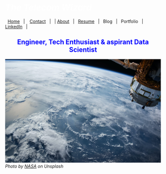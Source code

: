 #  *<span style="color:white">The Telecom Wizard  </span>*


&nbsp;&nbsp;[Home](https://manuelsr26.github.io/)&nbsp;&nbsp; | &nbsp;&nbsp; [Contact](mailto:manuel.isr@outlook.com) &nbsp;&nbsp;|&nbsp;&nbsp; | [About](https://manuelsr26.github.io/about)&nbsp;&nbsp; | &nbsp;&nbsp;[Resume](https://manuelsr26.github.io/cv)&nbsp;&nbsp; | &nbsp;&nbsp;Blog&nbsp;&nbsp; | &nbsp;&nbsp;Portfolio&nbsp;&nbsp; |&nbsp;&nbsp; <a href="https://www.linkedin.com/in/manuel-silva-ramirez" target="_blank">LinkedIn</a> &nbsp;&nbsp;| 


## <center> <span style="color:blue"> Engineer, Tech Enthusiast & aspirant Data Scientist </span>  </center>

![Photo on Unsplash](/images/nasa.jpg "Photo on Unsplash") 
*Photo by [NASA](https://unsplash.com/@nasa?utm_source=unsplash&utm_medium=referral&utm_content=creditCopyText) on Unsplash*
